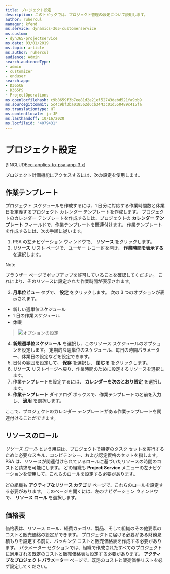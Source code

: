```yaml
---
title: プロジェクト設定
description: このトピックでは、プロジェクト管理の設定について説明します。
author: ruhercul
manager: kfend
ms.service: dynamics-365-customerservice
ms.custom:
- dyn365-projectservice
ms.date: 03/01/2019
ms.topic: article
ms.author: ruhercul
audience: Admin
search.audienceType:
- admin
- customizer
- enduser
search.app:
- D365CE
- D365PS
- ProjectOperations
ms.openlocfilehash: c9b8659f3b7ee81d2e21ef52743debd521fa9bb9
ms.sourcegitcommit: 5c4c9bf3ba018562d6cb3443c01d550489c415fa
ms.translationtype: HT
ms.contentlocale: ja-JP
ms.lasthandoff: 10/16/2020
ms.locfileid: "4079431"
---
```

# <a name="project-settings"></a>プロジェクト設定

[!INCLUDE[cc-applies-to-psa-app-3.x](../includes/cc-applies-to-psa-app-3x.md)]

プロジェクト計画機能にアクセスするには、次の設定を使用します。

## <a name="work-template"></a>作業テンプレート

プロジェクト スケジュールを作成するには、1 日分に対応する作業時間数と休業日を定義するプロジェクト カレンダー テンプレートを作成します。 プロジェクトのカレンダー テンプレートを作成するには、プロジェクトの **カレンダー テンプレート** フィールドで、作業テンプレートを関連付けます。 作業テンプレートを作成するには、次の手順に従います。

1. PSA の左ナビゲーション ウィンドウで、 **リソース** をクリックします。 
2. **リソース** リスト ページで、ユーザー レコードを開き、 **作業時間を表示する** を選択します。

  > [!NOTE]
  > ブラウザー ページでポップアップを許可していることを確認してください。 これにより、そのリソースに設定された作業時間が表示されます。
  
3. **月単位ビュー** タブで、 **設定** をクリックします。 次の 3 つのオプションが表示されます。 

  - 新しい週単位スケジュール
  - 1 日の作業スケジュール
  - 休暇

> ![オプションの設定](media/project-13.png)

4. **新規週単位スケジュール** を選択し、このリソース スケジュールのオプションを設定します。 定期的な週単位のスケジュール、毎日の時間パラメーター、休業日の設定などを設定できます。
5. 日付の範囲を設定して、 **保存** を選択し、 **閉じる** をクリックします。 
6. **リソース** リストページへ戻り、作業時間のために設定するリソースを選択します。 
7. 作業テンプレートを設定するには、 **カレンダーを次のとおり設定** を選択します。 
8. **作業テンプレート** ダイアログ ボックスで、作業テンプレートの名前を入力し、 **適用** を選択します。 

ここで、プロジェクトのカレンダー テンプレートがある作業テンプレートを関連付けることができます。

## <a name="resource-roles"></a>リソースのロール

*リソース ロール* という用語は、プロジェクトで特定のタスク セットを実行するために必要なスキル、コンピテンシー、および認定資格のセットを指します。 PSA は、リソースが関連付けられているロールに基づいたリソースの時間のコストと請求を可能にします。 どの組織も **Project Service** メニューの左ナビゲーションを使用して、これらのロールを設定する必要があります。

どの組織も **アクティブなリソース カテゴリ** ページで、これらのロールを設定する必要があります。 このページを開くには、左のナビゲーション ウィンドウで、 **リソース ロール** を選択します。

## <a name="price-lists"></a>価格表

価格表は、リソース ロール、経費カテゴリ、製品、そして組織のその他要素のコストと販売価格の設定ができます。 プロジェクトに届ける必要がある財務見積もりを設定する前に、バッキング コストと販売価格表を作成する必要があります。 パラメーター セクションでは、組織で作成されたすべてのプロジェクトに適用される既定のコストと販売価格表も設定する必要があります。 **アクティブなプロジェクト パラメーター** ページで、既定のコストと販売価格リストを必ず設定してください。
